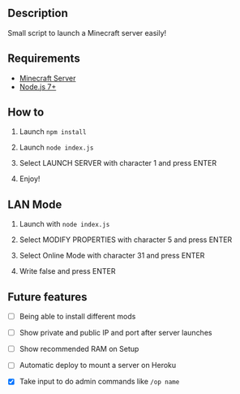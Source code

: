 ## Description
Small script to launch a Minecraft server easily!

## Requirements
 * [Minecraft Server](https://minecraft.net)
 * [Node.js 7+](http://nodejs.org)

## How to

1) Launch `npm install`

2) Launch `node index.js`

3) Select LAUNCH SERVER with character 1 and press ENTER

4) Enjoy!

## LAN Mode

1) Launch with `node index.js`

2) Select MODIFY PROPERTIES with character 5 and press ENTER

3) Select Online Mode with character 31 and press ENTER

4) Write false and press ENTER

## Future features
- [ ] Being able to install different mods

- [ ] Show private and public IP and port after server launches

- [ ] Show recommended RAM on Setup

- [ ] Automatic deploy to mount a server on Heroku

- [x] Take input to do admin commands like `/op name`
